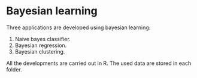 # Bayesian learning

Three applications are developed using bayesian learning:

1. Naive bayes classifier.
2. Bayesian regression.
3. Bayesian clustering.

All the developments are carried out in R. The used data are stored in each folder.
